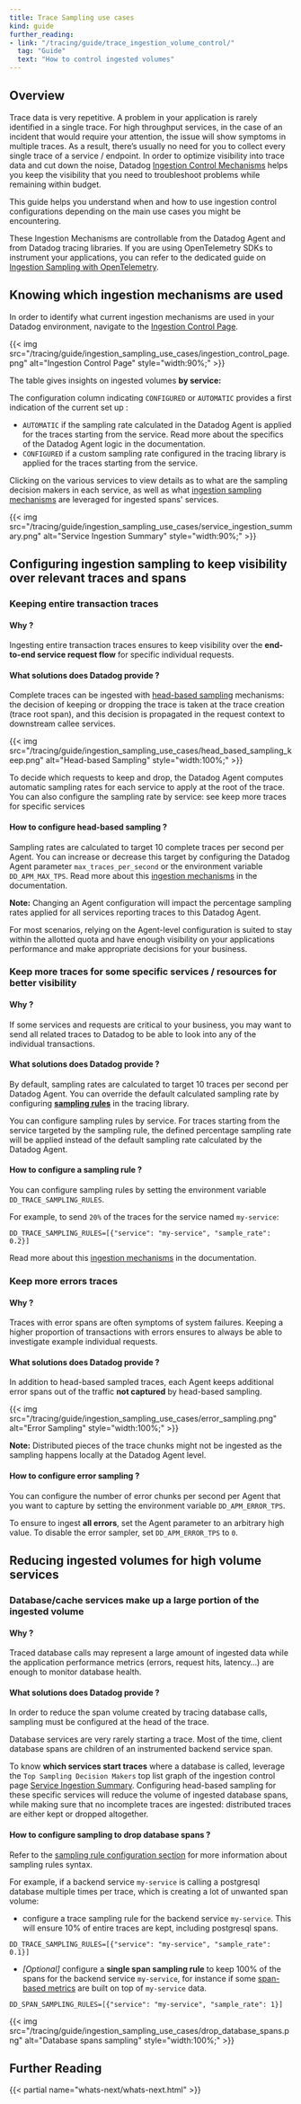 ```yaml
---
title: Trace Sampling use cases
kind: guide
further_reading:
- link: "/tracing/guide/trace_ingestion_volume_control/"
  tag: "Guide"
  text: "How to control ingested volumes"
---
```


## Overview

Trace data is very repetitive. A problem in your application is rarely identified in a single trace. 
For high throughput services, in the case of an incident that would require your attention, the issue will show symptoms in multiple traces. As a result, there’s usually no need for you to collect every single trace of a service / endpoint. 
In order to optimize visibility into trace data and cut down the noise, Datadog [Ingestion Control Mechanisms][1] helps you keep the visibility that you need to troubleshoot problems while remaining within budget.

This guide helps you understand when and how to use ingestion control configurations depending on the main use cases you might be encountering. 

These Ingestion Mechanisms are controllable from the Datadog Agent and from Datadog tracing libraries. If you are using OpenTelemetry SDKs to instrument your applications, you can refer to the dedicated guide on [Ingestion Sampling with OpenTelemetry][2].

## Knowing which ingestion mechanisms are used

In order to identify what current ingestion mechanisms are used in your Datadog environment, navigate to  the [Ingestion Control Page][3].

{{< img src="/tracing/guide/ingestion_sampling_use_cases/ingestion_control_page.png" alt="Ingestion Control Page" style="width:90%;" >}}

The table gives insights on ingested volumes **by service:**

The configuration column indicating `CONFIGURED` or `AUTOMATIC` provides a first indication of the current set up : 
- `AUTOMATIC` if the sampling rate calculated in the Datadog Agent is applied for the traces starting from the service. Read more about the specifics of the Datadog Agent logic in the documentation.
- `CONFIGURED` if a custom sampling rate configured in the tracing library is applied for the traces starting from the service.

Clicking on the various services to view  details as to what are the sampling decision makers in each service, as well as what [ingestion sampling mechanisms][1] are leveraged for ingested spans' services. 

{{< img src="/tracing/guide/ingestion_sampling_use_cases/service_ingestion_summary.png" alt="Service Ingestion Summary" style="width:90%;" >}}

## Configuring ingestion sampling to keep visibility over relevant traces and spans

### Keeping entire transaction traces

#### Why ? 

Ingesting entire transaction traces ensures to keep visibility over the **end-to-end service request flow** for specific individual requests.

#### What solutions does Datadog provide ?

Complete traces can be ingested with [head-based sampling][4] mechanisms: the decision of keeping or dropping the trace is taken at the trace creation (trace root span), and this decision is propagated in the request context to downstream callee services.

{{< img src="/tracing/guide/ingestion_sampling_use_cases/head_based_sampling_keep.png" alt="Head-based Sampling" style="width:100%;" >}}


To decide which requests to keep and drop, the Datadog Agent computes automatic sampling rates for each service to apply at the root of the trace.
You can also configure the sampling rate by service: see keep more traces for specific services

#### How to configure head-based sampling ?

Sampling rates are calculated to target 10 complete traces per second per Agent. You can increase or decrease this target by configuring the Datadog Agent parameter `max_traces_per_second` or the environment variable `DD_APM_MAX_TPS`.
Read more about this [ingestion mechanisms][5] in the documentation.

**Note:** Changing an Agent configuration will impact the percentage sampling rates applied for all services reporting traces to this Datadog Agent.

For most scenarios, relying on the Agent-level configuration is suited to stay within the allotted quota and have enough visibility on your applications performance and make appropriate decisions for your business. 

### Keep more traces for some specific services / resources for better visibility

#### Why ?

If some services and requests are critical to your business, you may want to send all related traces to Datadog to be able to look into any of the individual transactions.

#### What solutions does Datadog provide ?

By default, sampling rates are calculated to target 10 traces per second per Datadog Agent. You can override the default calculated sampling rate by configuring **[sampling rules][6]** in the tracing library. 

You can configure sampling rules by service. For traces starting from the service targeted by the sampling rule, the defined percentage sampling rate will be applied instead of the default sampling rate calculated by the Datadog Agent.

#### How to configure a sampling rule ?

You can configure sampling rules by setting the environment variable `DD_TRACE_SAMPLING_RULES`. 

For example, to send `20%` of the traces for the service named `my-service`:

```
DD_TRACE_SAMPLING_RULES=[{"service": "my-service", "sample_rate": 0.2}]
```

Read more about this [ingestion mechanisms][6] in the documentation.

### Keep more errors traces

#### Why ?

Traces with error spans are often symptoms of system failures. Keeping a higher proportion of transactions with errors ensures to always be able to investigate example individual requests.

#### What solutions does Datadog provide ?

In addition to head-based sampled traces, each Agent keeps additional error spans out of the traffic **not captured** by head-based sampling. 

{{< img src="/tracing/guide/ingestion_sampling_use_cases/error_sampling.png" alt="Error Sampling" style="width:100%;" >}}

**Note:** Distributed pieces of the trace chunks might not be ingested as the sampling happens locally at the Datadog Agent level.

#### How to configure error sampling ?

You can configure the number of error chunks per second per Agent that you want to capture by setting the environment variable `DD_APM_ERROR_TPS`.

To ensure to ingest **all errors**, set the Agent parameter to an arbitrary high value. To disable the error sampler, set `DD_APM_ERROR_TPS` to `0`.

## Reducing ingested volumes for high volume services

### Database/cache services make up a large portion of the ingested volume

#### Why ? 

Traced database calls may represent a large amount of ingested data while the application performance metrics (errors, request hits, latency…) are enough to monitor database health.

#### What solutions does Datadog provide ?

In order to reduce the span volume created by tracing database calls, sampling must be configured at the head of the trace. 

Database services are very rarely starting a trace. Most of the time, client database spans are children of an instrumented backend service span. 

To know **which services start traces** where a database is called, leverage the `Top Sampling Decision Makers` top list graph of the ingestion control page [Service Ingestion Summary][7]. Configuring head-based sampling for these specific services will reduce the volume of ingested database spans, while making sure that no incomplete traces are ingested: distributed traces are either kept or dropped altogether.

#### How to configure sampling to drop database spans ?

Refer to the [sampling rule configuration section](#how-to-configure-a-sampling-rule) for more information about sampling rules syntax.

For example, if a backend service `my-service` is calling a postgresql database multiple times per trace, which is creating a lot of unwanted span volume: 

- configure a trace sampling rule for the backend service `my-service`. This will ensure 10% of entire traces are kept, including postgresql spans.

```
DD_TRACE_SAMPLING_RULES=[{"service": "my-service", "sample_rate": 0.1}]
```

- _\[Optional\]_ configure a **single span sampling rule** to keep 100% of the spans for the backend service `my-service`, for instance if some [span-based metrics][8] are built on top of `my-service` data.

```
DD_SPAN_SAMPLING_RULES=[{"service": "my-service", "sample_rate": 1}]
```

{{< img src="/tracing/guide/ingestion_sampling_use_cases/drop_database_spans.png" alt="Database spans sampling" style="width:100%;" >}}


## Further Reading

{{< partial name="whats-next/whats-next.html" >}}

[1]: /tracing/trace_pipeline/ingestion_mechanisms/
[2]: /opentelemetry/guide/ingestion_sampling_with_opentelemetry/
[3]: https://app.datadoghq.com/apm/traces/ingestion-control
[4]: /tracing/trace_pipeline/ingestion_mechanisms/#head-based-sampling
[5]: /tracing/trace_pipeline/ingestion_mechanisms/#in-the-agent
[6]: /tracing/trace_pipeline/ingestion_mechanisms/#in-tracing-libraries-user-defined-rules
[7]: /tracing/trace_pipeline/ingestion_controls/#service-ingestion-summary
[8]: /tracing/trace_pipeline/generate_metrics/